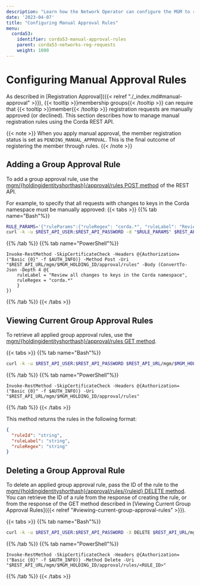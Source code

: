 ```yaml
---
description: "Learn how the Network Operator can configure the MGM to require that member registration requests are manually approved (or declined)."
date: '2023-04-07'
title: "Configuring Manual Approval Rules"
menu:
  corda53:
    identifier: corda53-manual-approval-rules
    parent: corda53-networks-reg-requests
    weight: 1000
---
```

# Configuring Manual Approval Rules

As described in [Registration Approval]({{< relref "./_index.md#manual-approval" >}}), {{< tooltip >}}membership groups{{< /tooltip >}} can require that {{< tooltip >}}member{{< /tooltip >}} registration requests are manually approved (or declined). This section describes how to manage manual registration rules using the Corda REST API.

{{< note >}}
When you apply manual approval, the member registration status is set as `PENDING_MANUAL_APPROVAL`. This is the final outcome of registering the member through rules.
{{< /note >}}

## Adding a Group Approval Rule

To add a group approval rule, use the [mgm/{holdingidentityshorthash}/approval/rules POST method](../../../reference/rest-api/openapi.html#tag/MGM/operation/post_mgm__holdingidentityshorthash__approval_rules) of the REST API.

For example, to specify that all requests with changes to keys in the Corda namespace must be manually approved:
{{< tabs >}}
{{% tab name="Bash"%}}
```bash
RULE_PARAMS='{"ruleParams":{"ruleRegex": "corda.*", "ruleLabel": "Review all changes to keys in the Corda namespace"}}'
curl -k -u $REST_API_USER:$REST_API_PASSWORD -d "$RULE_PARAMS" $REST_API_URL/mgm/$MGM_HOLDING_ID/approval/rules
```
{{% /tab %}}
{{% tab name="PowerShell"%}}
```shell
Invoke-RestMethod -SkipCertificateCheck -Headers @{Authorization=("Basic {0}" -f $AUTH_INFO)} -Method Post -Uri "$REST_API_URL/mgm/$MGM_HOLDING_ID/approval/rules" -Body (ConvertTo-Json -Depth 4 @{
    ruleLabel = "Review all changes to keys in the Corda namespace",
    ruleRegex = "corda.*"
    }
})
```
{{% /tab %}}
{{< /tabs >}}

## Viewing Current Group Approval Rules

To retrieve all applied group approval rules, use the [mgm/{holdingidentityshorthash}/approval/rules GET method](../../../reference/rest-api/openapi.html#tag/MGM/operation/get_mgm__holdingidentityshorthash__approval_rules).

{{< tabs >}}
{{% tab name="Bash"%}}
```bash
curl -k -u $REST_API_USER:$REST_API_PASSWORD $REST_API_URL/mgm/$MGM_HOLDING_ID/approval/rules
```
{{% /tab %}}
{{% tab name="PowerShell"%}}
```shell
Invoke-RestMethod -SkipCertificateCheck -Headers @{Authorization=("Basic {0}" -f $AUTH_INFO)} -Uri "$REST_API_URL/mgm/$MGM_HOLDING_ID/approval/rules"
```
{{% /tab %}}
{{< /tabs >}}

This method returns the rules in the following format:
```JSON
{
  "ruleId": "string",
  "ruleLabel": "string",
  "ruleRegex": "string"
}
```

## Deleting a Group Approval Rule

To delete an applied group approval rule, pass the ID of the rule to the [mgm/{holdingidentityshorthash}/approval/rules/{ruleid} DELETE method](../../../reference/rest-api/openapi.html#tag/MGM/operation/delete_mgm__holdingidentityshorthash__approval_rules__ruleid_). You can retrieve the ID of a rule from the response of creating the rule, or from the response of the GET method described in [Viewing Current Group Approval Rules]({{< relref "#viewing-current-group-approval-rules" >}}).

{{< tabs >}}
{{% tab name="Bash"%}}
```bash
curl -k -u $REST_API_USER:$REST_API_PASSWORD -X DELETE $REST_API_URL/mgm/$MGM_HOLDING_ID/approval/rules/<RULE_ID>
```
{{% /tab %}}
{{% tab name="PowerShell"%}}
```shell
Invoke-RestMethod -SkipCertificateCheck -Headers @{Authorization=("Basic {0}" -f $AUTH_INFO)} -Method Delete -Uri "$REST_API_URL/mgm/$MGM_HOLDING_ID/approval/rules/<RULE_ID>"
```
{{% /tab %}}
{{< /tabs >}}
